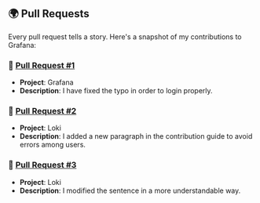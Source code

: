 ## 🌍 Pull Requests

Every pull request tells a story. Here's a snapshot of my contributions to Grafana:

### 🍓 [Pull Request #1](https://github.com/grafana/grafana/pull/76141)

- **Project**: Grafana
- **Description**: I have fixed the typo in order to login properly.

### 🍓 [Pull Request #2](https://github.com/grafana/loki/pull/11131)

- **Project**: Loki
- **Description**: I added a new paragraph in the contribution guide to avoid errors among users.

### 🍓 [Pull Request #3](https://github.com/grafana/loki/pull/11140)

- **Project**: Loki
- **Description**: I modified the sentence in a more understandable way.